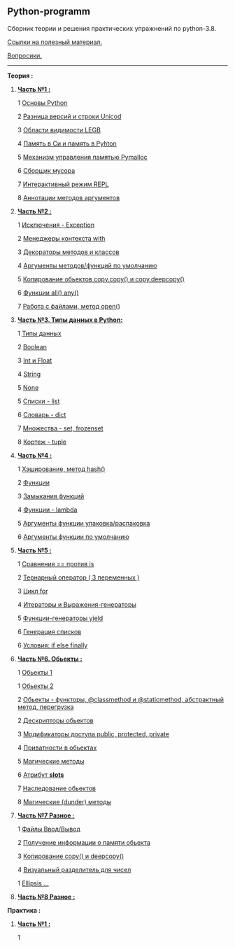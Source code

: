 Python-programm
---

Сборник теории и решения практических упражнений по python-3.8.

[Ссылки на полезный материал.](links.md)

[Вопросики.](questions.md)

---
**Теория :**
 
1)  **[Часть №1 :](Часть_1/)**

    1 [Основы Python](Часть_1/Основы.md )
    
    2 [Разница версий и строки Unicod](Часть_1/Разница_версий.md )

    3 [Области видимости LEGB](Часть_1/Области_видимости.md)

    4 [Память в Си и память в Pyhton](Часть_1/Память_Си_Python.md)

    5 [Механизм управления памятью Pymalloc](Часть_1/Механизм_памяти_Pymalloc.md )

    6 [Сборщик мусора](Часть_1/Сборщик_мусора.md )
    
    7 [Интерактивный режим REPL](Часть_1/Интерактивный_режим_REPL.md )
    
    8 [Аннотации методов аргументов](Часть_1/Аннотации.md )


2) **[Часть №2 :](Часть_2/)**

    1 [Исключения - Exception](Часть_2/Исключения.md)

    2 [Менеджеры контекста with](Часть_2/Исключения.md)
   
    3 [Декораторы методов и классов](Часть_2/Декораторы.md)
   
    4 [Аргументы методов/функций по умолчанию](Часть_2/)
   
    5 [Копирование обьектов copy.copy() и copy.deepcopy() ](Часть_2/)
   
    6 [Функции all() any() ](Часть_2/Функции_all_any.md)
   
    7 [Работа с файлами, метод open()](Часть_2/)


3) **[Часть №3. Типы данных в Python:](Часть_3/)**

    1 [Типы данных](Часть_3/Типы_данных.md)
   
    2 [Boolean](Часть_3/Bool.md)
   
    3 [Int и Float](Часть_3/)
   
    4 [String](Часть_3/Строки.md)
   
    5 [None](Часть_3/)
   
    5 [Списки - list](Часть_3/Списки.md)
   
    6 [Словарь - dict](Часть_3/Словари.md)
   
    7 [Множества - set, frozenset](Часть_3/Множества.md )
   
    8 [Кортеж - tuple](Часть_3/)


4) **[Часть №4 :](Часть_4/)**

    1 [Хэширование, метод hash()](Часть_4/)

    2 [Функции](Часть_4/Функции.md)
   
    3 [Замыкания функций](Часть_4/Замыкания_функций.md)
   
    4 [Функции - lambda](Часть_4/Функции_lambda.md)
   
    5 [Аргументы функции упаковка/распаковка](Часть_4/Упаковка_и_распаковка_аргументов_функции.md)
   
    6 [Аргументы функции по умолчанию](Часть_4/Аргументы_функции_по_умолчанию.md)


5) **[Часть №5 :](Часть_5/)**

    1 [Сравнения == против is](Часть_5/Сравнение.md)

    2 [Тернарный оператор ( 3 переменных )](Часть_5/)

    3 [Цикл for](Часть_5/)

    4 [Итераторы и Выражения-генераторы ](Часть_5/Итераторы_выражения_генераторы.md)

    5 [Функции-генераторы yield](Часть_5/Функции_генераторы_yield.md)

    6 [Генерация списков](Часть_5/Генерация_списков.md)
   
    6 [Условия: if else finally](Часть_5/Условия.md)
   

6) **[Часть №6. Обьекты :](Часть_6/)**

    1 [Обьекты 1](Часть_6/Обьекты_1.md )
   
    1 [Обьекты 2](Часть_6/Обьекты_2.md )
   
    2 [Обьекты - функторы, @classmethod и @staticmethod, абстрактный метод, перегрузка ](Часть_6/Обьекты_3.md )
   
    2 [Дескрипторы обьектов](Часть_6/Дескрипторы.md )

    3 [Модификаторы доступа public, protected, private](Часть_6/ )

    4 [Приватности в обьектах](Часть_6/Приватность.md)
   
    5 [Магические методы](Часть_6/ )
   
    6 [Атрибут __slots__](Часть_6/Механизм__slots__.md )
   
    7 [Наследование обьектов](Часть_6/Наследование.md )
   
    8 [Магические (dunder) методы](Часть_6/Магические_методы.md )


7) **[Часть №7 Разное :](Часть_7/)**

    1 [Файлы Ввод/Вывод](Часть_7/Файлы_ввод_вывод.md )
   
    2 [Получение информации о памяти обьекта](Часть_7/Получение_информации_о_памяти_обьекта.md )

    3 [Копирование copy() и deepcopy()](Часть_7/Копирование_обьектов.md )

    4 [Визуальный разделитель для чисел](Часть_7/Визуальный_разделитель_для_чисел.md )

   1 [Ellipsis ...](Часть_7/Ellipsis.md)


8) **[Часть №8 Разное :](Часть_8/)**


**Практика :**

1) **[Часть №1 :](Практика_1/)**

    1 [](Практика_1/)